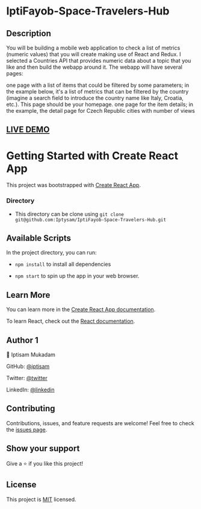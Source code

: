 # IptiFayob-Space-Travelers-Hub

## Description

You will be building a mobile web application to check a list of metrics (numeric values) that you will create making use of React and Redux.
I selected a Countries API that provides numeric data about a topic that you like and then build the webapp around it. The webapp will have several pages:

one page with a list of items that could be filtered by some parameters; in the example below, it's a list of metrics that can be filtered by the country (imagine a search field to introduce the country name like Italy, Croatia, etc.). This page should be your homepage.
one page for the item details; in the example, the detail page for Czech Republic cities with number of views

## [LIVE DEMO]()

# Getting Started with Create React App

This project was bootstrapped with [Create React App](https://github.com/facebook/create-react-app).

### Directory

- This directory can be clone using `git clone git@github.com:Iptysam/IptiFayob-Space-Travelers-Hub.git`

## Available Scripts

In the project directory, you can run:

-  `npm install` to install all dependencies

-  `npm start` to spin up the app in your web browser.

## Learn More

You can learn more in the [Create React App documentation](https://facebook.github.io/create-react-app/docs/getting-started).

To learn React, check out the [React documentation](https://reactjs.org/).

## Author 1

👨 Iptisam Mukadam

GitHub: [@iptisam](https://github.com/Iptysam)

Twitter: [@twitter](https://twitter.com/IptisamMukadam)

LinkedIn: [@linkedin](https://www.linkedin.com/in/iptisam-mukadam-4b2b39239)

## Contributing

Contributions, issues, and feature requests are welcome! Feel free to check the [issues page](#).

## Show your support

Give a ⭐️ if you like this project!

## License

This project is [MIT](./LICENSE) licensed.
